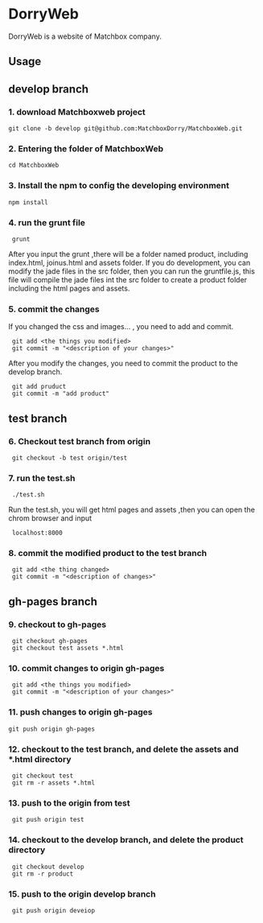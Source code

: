 # DorryWeb

DorryWeb is a website of Matchbox company.
## Usage

## develop branch
### 1. download Matchboxweb project
 ```
 git clone -b develop git@github.com:MatchboxDorry/MatchboxWeb.git
 ```
### 2. Entering the folder of MatchboxWeb
 ```
 cd MatchboxWeb
 ```
### 3. Install the npm to config the developing environment
 ```  
 npm install
 ``` 
### 4. run the grunt file
```
 grunt 
```
After you input the grunt ,there will be a folder named product, including index.html, joinus.html and assets folder. If you do development, you can modify the jade files in the src folder, then you can run the gruntfile.js, this file will compile the jade files int the src folder to create a product folder including the html pages and assets.

### 5. commit the changes
If you changed the css and images... , you need to add and commit.
```
 git add <the things you modified>
 git commit -m "<description of your changes>"
```
After you modify the changes, you need to commit the product to the develop branch.
```
 git add pruduct
 git commit -m "add product"
```
## test branch
### 6. Checkout test branch from origin
```
 git checkout -b test origin/test 
```
### 7. run the test.sh
```
 ./test.sh 
```
Run the test.sh, you will get html pages and assets ,then you can open the chrom browser and input 
```
 localhost:8000 
```
### 8. commit the modified product to the test branch
```
 git add <the thing changed> 
 git commit -m "<description of changes>"
```

## gh-pages branch

### 9. checkout to gh-pages
```
 git checkout gh-pages
 git checkout test assets *.html 
```
### 10. commit changes to origin gh-pages
```
 git add <the things you modified>
 git commit -m "<description of your changes>"
```
### 11. push changes to origin gh-pages
```
git push origin gh-pages
```
### 12. checkout to the test branch, and delete the assets and *.html directory
```
 git checkout test 
 git rm -r assets *.html
```
### 13. push to the origin from test
```
 git push origin test 
```
### 14. checkout to the develop branch, and delete the product directory
```
 git checkout develop 
 git rm -r product
```
### 15. push to the origin develop branch
```
 git push origin deveiop
```
